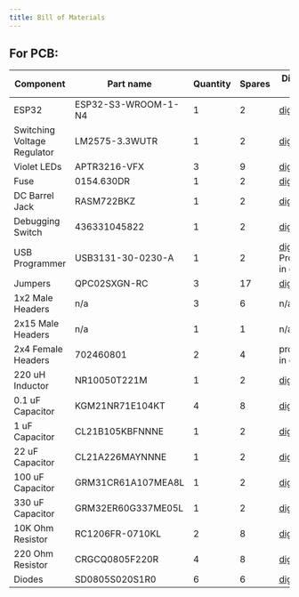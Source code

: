 ```yaml
---
title: Bill of Materials
---
```

## For PCB: 
|Component |Part name | Quantity | Spares |Digikey link|
|----------|----------|----------|--------|-------------|
|ESP32 | ESP32-S3-WROOM-1-N4 |1 |2 |[digikey](https://www.digikey.com/en/products/detail/espressif-systems/ESP32-S3-WROOM-1-N4/16162639)|
|Switching Voltage Regulator |LM2575-3.3WUTR | 1 | 2 | [digikey](https://www.digikey.com/en/products/detail/microchip-technology/LM2575-3-3WU-TR/1027646) |
|Violet LEDs | APTR3216-VFX | 3 | 9 | [digikey](https://www.digikey.com/en/products/detail/kingbright/APTR3216-VFX/10293083) |
|Fuse | 0154.630DR | 1 | 2 | [digikey](https://www.digikey.com/en/products/detail/littelfuse-inc/0154-630DR/552699) |
|DC Barrel Jack | RASM722BKZ | 1 | 2 | [digikey](https://www.digikey.com/en/products/detail/switchcraft-inc/RASM722BKZ/9997459) |
|Debugging Switch | 436331045822 | 1 | 2 | [digikey](https://www.digikey.com/en/products/detail/w%C3%BCrth-elektronik/436331045822/5209092)|
|USB Programmer | USB3131-30-0230-A | 1 | 2 | [digikey](https://www.digikey.com/en/products/detail/gct/USB3131-30-0230-A/9859642) <br> Provided in class |
|Jumpers | QPC02SXGN-RC | 3 | 17 | [digikey](https://www.digikey.com/en/products/detail/sullins-connector-solutions/QPC02SXGN-RC/2618262) |
|1x2 Male Headers | n/a | 3 | 6 | n/a |
|2x15 Male Headers | n/a | 1 | 1 | n/a |
|2x4 Female Headers | 702460801 | 2 | 4 | provided in class |
|220 uH Inductor | NR10050T221M| 1 | 2 | [digikey](https://www.digikey.com/en/products/detail/taiyo-yuden/NR10050T221M/1007976) |
|0.1 uF Capacitor | KGM21NR71E104KT | 4 | 8 | [digikey](https://www.digikey.com/en/products/detail/kyocera-avx/KGM21NR71E104KT/1116281) |
|1 uF Capacitor | CL21B105KBFNNNE | 1 | 2 | [digikey](https://www.digikey.com/en/products/detail/samsung-electro-mechanics/CL21B105KBFNNNE/3886687) | 
|22 uF Capacitor | CL21A226MAYNNNE | 1 | 2 | [digikey](https://www.digikey.com/en/products/detail/samsung-electro-mechanics/CL21A226MAYNNNE/10479857) |
|100 uF Capacitor | GRM31CR61A107MEA8L | 1 | 2 | [digikey](https://www.digikey.com/en/products/detail/murata-electronics/GRM31CR61A107MEA8L/16033775) | 
|330 uF Capacitor | GRM32ER60G337ME05L | 1 | 2 | [digikey](https://www.digikey.com/en/products/detail/murata-electronics/GRM32ER60G337ME05L/6155746) |
|10K Ohm Resistor | RC1206FR-0710KL | 2 | 8 | [digikey](https://www.digikey.com/en/products/detail/yageo/RC1206FR-0710KL/728483) |
|220 Ohm Resistor | CRGCQ0805F220R| 4 | 8 | [digikey](https://www.digikey.com/en/products/detail/te-connectivity-passive-product/CRGCQ0805F220R/8576343) |
|Diodes | SD0805S020S1R0| 6 | 6 |[digikey](https://www.digikey.com/en/products/detail/kyocera-avx/SD0805S020S1R0/3749517?s=N4IgTCBcDaIMoBEAMAOJBWOSxLgRgCUkQBdAXyA) |
